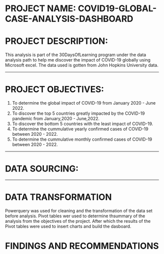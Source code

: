 # PROJECT NAME: COVID19-GLOBAL-CASE-ANALYSIS-DASHBOARD
# PROJECT DESCRIPTION:
This analysis is part of the 30DaysOfLearning program under the data analysis path to help me discover the impact of COVID-19 globally using Microsoft excel. The data used is gotten from John Hopkins University data.

----
# PROJECT OBJECTIVES:
1. To determine the global impact of COVID-19 from January 2020 - June 2022.
2. To discover the top 5 countries greatly impacted by the COVID-19 pandemic from January,2020 - June,2022.
3. To discover the bottom 5 countries with the least impact of COVID-19.
4. To determine the cummulative yearly confirmed cases of COVID-19 between 2020 - 2022.
5. To determine the cummulative monthly confirmed cases of COVID-19 between 2020 - 2022.
----
# DATA SOURCING:



----
# DATA TRANSFORMATION
Powerquery was used for cleaning and the transformation of the data set before analysis.
Pivot tables wer used to determine thsummary of the analysis from the objectives of the project.
After which the results of the Pivot tables were used to insert charts and build the dasboard.

# FINDINGS AND RECOMMENDATIONS




